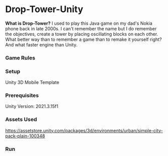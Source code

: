 # Drop-Tower-Unity
**What is Drop-Tower?**
I used to play this Java game on my dad's Nokia phone back in late 2000s. I can't remember the name but I do remember the objectives, create a tower by placing oscillating blocks on each other. What better way than to remember a game than to remake it yourself right? And what faster engine than Unity.

### Game Rules

### Setup
Unity 3D Mobile Template

### Prerequisites
Unity Version: 2021.3.15f1

### Assets Used
https://assetstore.unity.com/packages/3d/environments/urban/simple-city-pack-plain-100348

### Run
